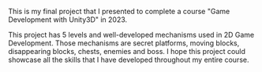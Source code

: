 This is my final project that I presented to complete a course "Game Development with Unity3D" in 2023. 

This project has 5 levels and well-developed mechanisms used in 2D Game Development. Those mechanisms are secret platforms, moving blocks, disappearing blocks, chests, enemies and boss. I hope this project could showcase all the skills that I have developed throughout my entire course. 
